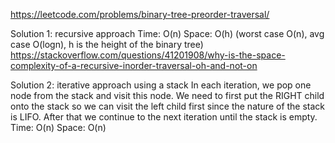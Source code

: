 https://leetcode.com/problems/binary-tree-preorder-traversal/

Solution 1: recursive approach
Time: O(n)
Space: O(h) (worst case O(n), avg case O(logn), h is the height of the binary tree)
https://stackoverflow.com/questions/41201908/why-is-the-space-complexity-of-a-recursive-inorder-traversal-oh-and-not-on

Solution 2: iterative approach using a stack
In each iteration, we pop one node from the stack and visit this node. We need to first put the RIGHT child onto the stack so we can visit the left child first since the nature of the stack is LIFO. After that we continue to the next iteration until the stack is empty.
Time: O(n)
Space: O(n)
